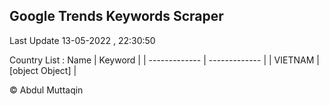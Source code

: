 

## Google Trends Keywords Scraper 
 
Last Update 13-05-2022 , 22:30:50

Country List :
 Name  | Keyword |
| ------------- | ------------- |
| VIETNAM | [object Object] |



© Abdul Muttaqin 
